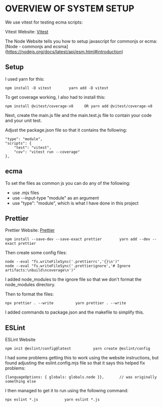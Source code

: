 # OVERVIEW OF SYSTEM SETUP

We use vitest for testing ecma scripts:

Vitest Website:
[Vitest](https://vitest.dev/guide/)

The Node Website tells you how to setup javascript for commonjs or ecma:
[Node - commonjs and ecsma] (https://nodejs.org/docs/latest/api/esm.html#introduction)

## Setup

I used yarn for this:

```
npm install -D vitest        yarn add -D vitest
```

To get coverage working, I also had to install this:
```
npm install @vitest/coverage-v8     OR yarn add @vitest/coverage-v8
```

Next, create the main.js file and the main.test.js file to contain your code and your
unit test.

Adjust the package.json file so that it contains the following:

```
"type": "module",
"scripts": {
    "test": "vitest",
    "cov": "vitest run --coverage"
},
```

## ecma

To set the files as common js you can do any of the following:
- use .mjs files
- use --input-type "module" as an argument
- use "type": "module", which is what I have done in this project

## Prettier

Prettier Website:
[Prettier](https://prettier.io/docs/install)

```
npm install --save-dev --save-exact prettier        yarn add --dev --exact prettier
```

Then create some config files:

```
node --eval "fs.writeFileSync('.prettierrc','{}\n')"
node --eval "fs.writeFileSync('.prettierignore','# Ignore artifacts:\nbuild\ncoverage\n')"
```

I added node_modules to the ignore file so that we don't format the node_modules directory.

Then to format the files:

```
npx prettier . --write          yarn prettier . --write
```

I added commands to package.json and the makefile to simplify this.

## ESLint

ESLint Website

```
npm init @eslint/config@latest          yarn create @eslint/config
```

I had some problems getting this to work using the website instructions, but
found adjusting the eslint.config.mjs file so that it says this helped fix
problems:

```
{languageOptions: { globals: globals.node }},       // was originally something else
```

I then managed to get it to run using the following command:

```
npx eslint *.js            yarn eslint *.js
```
